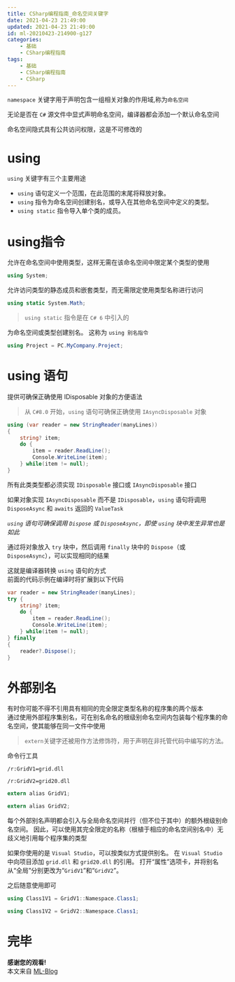 ```yaml
---
title: CSharp编程指南_命名空间关键字
date: 2021-04-23 21:49:00
updated: 2021-04-23 21:49:00
id: ml-20210423-214900-g127
categories:
	- 基础
	- CSharp编程指南
tags: 
	- 基础
	- CSharp编程指南
	- CSharp
---
```


`namespace` 关键字用于声明包含一组相关对象的作用域,称为`命名空间`

无论是否在 `C#` 源文件中显式声明命名空间，编译器都会添加一个默认命名空间

命名空间隐式具有公共访问权限，这是不可修改的

<!--more-->

# using

`using` 关键字有三个主要用途

* `using` 语句定义一个范围，在此范围的末尾将释放对象。
* `using` 指令为命名空间创建别名，或导入在其他命名空间中定义的类型。
* `using static` 指令导入单个类的成员。

# using指令

允许在命名空间中使用类型，这样无需在该命名空间中限定某个类型的使用

```C#
using System;
```

允许访问类型的静态成员和嵌套类型，而无需限定使用类型名称进行访问

```C#
using static System.Math;
```

> `using static` 指令是在 `C# 6` 中引入的

为命名空间或类型创建别名。 这称为 `using 别名指令`

```C#
using Project = PC.MyCompany.Project;
```

# using 语句

提供可确保正确使用 IDisposable 对象的方便语法

>  从 `C#8.0` 开始，`using` 语句可确保正确使用 `IAsyncDisposable` 对象

```C#
using (var reader = new StringReader(manyLines))
{
    string? item;
    do {
        item = reader.ReadLine();
        Console.WriteLine(item);
    } while(item != null);
}
```

所有此类类型都必须实现 `IDisposable` 接口或 `IAsyncDisposable` 接口

如果对象实现 `IAsyncDisposable` 而不是 `IDisposable`，`using` 语句将调用 `DisposeAsync` 和 `awaits` 返回的 `ValueTask`

*`using` 语句可确保调用 `Dispose` 或 `DisposeAsync`，即使 `using` 块中发生异常也是如此*

通过将对象放入 `try` 块中，然后调用 `finally` 块中的 `Dispose`（或 `DisposeAsync`），可以实现相同的结果

这就是编译器转换 `using` 语句的方式  
前面的代码示例在编译时将扩展到以下代码

```C#
var reader = new StringReader(manyLines);
try {
	string? item;
	do {
		item = reader.ReadLine();
		Console.WriteLine(item);
	} while(item != null);
} finally
{
	reader?.Dispose();
}
```

# 外部别名

有时你可能不得不引用具有相同的完全限定类型名称的程序集的两个版本  
通过使用外部程序集别名，可在别名命名的根级别命名空间内包装每个程序集的命名空间，使其能够在同一文件中使用

> `extern`关键字还被用作方法修饰符，用于声明在非托管代码中编写的方法。

命令行工具
```shell
/r:GridV1=grid.dll

/r:GridV2=grid20.dll
```

```C#
extern alias GridV1;

extern alias GridV2;
```

每个外部别名声明都会引入与全局命名空间并行（但不位于其中）的额外根级别命名空间。 因此，可以使用其完全限定的名称（根植于相应的命名空间别名中）无歧义地引用每个程序集的类型

如果你使用的是 `Visual Studio`，可以按类似方式提供别名。
在 `Visual Studio` 中向项目添加 `grid.dll` 和 `grid20.dll` 的引用。 打开“属性”选项卡，并将别名从“全局”分别更改为“`GridV1`”和“`GridV2`”。

之后随意使用即可
```C#
using Class1V1 = GridV1::Namespace.Class1;

using Class1V2 = GridV2::Namespace.Class1;
```

# 完毕

**感谢您的观看!**  
本文来自 [ML-Blog][ML-Blog_Link]

<!-- 图片 -->

<!-- 链接 -->

<!-- 水印 -->
[ML-Blog_Link]:https://userminghaoli.github.io/ "我的博客"
